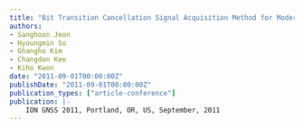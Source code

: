 ```yaml
---
title: "Bit Transition Cancellation Signal Acquisition Method for Modernized GPS and Galileo Signal"
authors:
- Sanghoon Jeon
- Hyoungmin So
- Ghangho Kim
- Changdon Kee
- Kiho Kwon
date: "2011-09-01T00:00:00Z"
publishDate: "2011-09-01T00:00:00Z"
publication_types: ["article-conference"]
publication: |-
    ION GNSS 2011, Portland, OR, US, September, 2011
---
```

